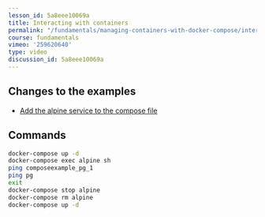 ```yaml
---
lesson_id: 5a8eee10069a
title: Interacting with containers
permalink: "/fundamentals/managing-containers-with-docker-compose/interacting-with-containers/"
course: fundamentals
vimeo: '259620640'
type: video
discussion_id: 5a8eee10069a
---
```


## Changes to the examples
* [Add the alpine service to the compose file](https://github.com/learndocker/docker_examples/commit/7f5322f)

## Commands
```sh
docker-compose up -d
docker-compose exec alpine sh
ping composeexample_pg_1
ping pg
exit
docker-compose stop alpine
docker-compose rm alpine
docker-compose up -d
```
